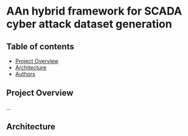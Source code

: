 # AAn hybrid framework for SCADA cyber attack dataset generation

## Table of contents
- [Project Overview](#project-overview)
- [Architecture](#architecture)
- [Authors](#authors)

## Project Overview
...

## Architecture
